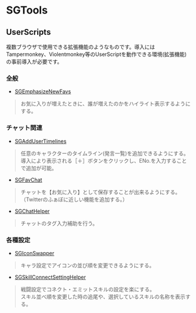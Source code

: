 # SGTools

## UserScripts
複数ブラウザで使用できる拡張機能のようなものです。導入にはTampermonkey、Violentmonkey等のUserScriptを動作できる環境(拡張機能)の事前導入が必要です。

### 全般
- [SGEmphasizeNewFavs](https://pejuta.github.io/SGTools/UserScripts/SGEmphasizeNewFavs.user.js)
> お気に入りが増えたときに、誰が増えたのかをハイライト表示するようにする。

### チャット関連
- [SGAddUserTimelines](https://pejuta.github.io/SGTools/UserScripts/SGAddUserTimelines.user.js)
> 任意のキャラクターのタイムライン(発言一覧)を追加できるようにする。  
> 導入により表示される［＋］ボタンをクリックし、ENo.を入力することで追加が可能。

- [SGFavChat](https://pejuta.github.io/SGTools/UserScripts/SGFavChat.user.js)
> チャットを【お気に入り】として保存することが出来るようにする。（Twitterのふぁぼに近しい機能を追加する。）

- [SGChatHelper](https://pejuta.github.io/SGTools/UserScripts/SGChatHelper.user.js)
> チャットのタグ入力補助を行う。

### 各種設定
- [SGIconSwapper](https://pejuta.github.io/SGTools/UserScripts/SGIconSwapper.user.js)
> キャラ設定でアイコンの並び順を変更できるようにする。

- [SGSkillConnectSettingHelper](https://pejuta.github.io/SGTools/UserScripts/SGSkillConnectSettingHelper.user.js)
> 戦闘設定でコネクト・エミットスキルの設定を楽にする。  
> スキル並べ順を変更した時の追尾や、選択しているスキルの名称を表示する。

